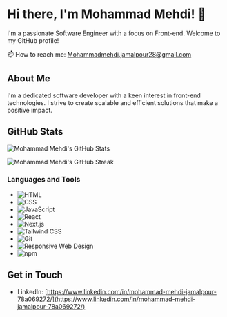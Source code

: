 # Hi there, I'm Mohammad Mehdi! 👋

I'm a passionate Software Engineer with a focus on Front-end. Welcome to my GitHub profile!

📫 How to reach me: [Mohammadmehdi.jamalpour28@gmail.com](mailto:Mohammadmehdi.jamalpour28@gmail.com)

## About Me

I'm a dedicated software developer with a keen interest in front-end technologies. I strive to create scalable and efficient solutions that make a positive impact.

## GitHub Stats

<!-- GitHub Stats Card -->
![Mohammad Mehdi's GitHub Stats](https://github-readme-stats.vercel.app/api?username=mohammadmehdijamalpour&show_icons=true&theme=radical&count_private=true)

<!-- GitHub Streak Stats -->
![Mohammad Mehdi's GitHub Streak](https://github-readme-streak-stats.herokuapp.com/?user=mohammadmehdijamalpour&theme=radical&hide_border=false)



### Languages and Tools

- ![HTML](https://img.shields.io/badge/HTML-E34F26?style=flat&logo=html5&logoColor=white)
- ![CSS](https://img.shields.io/badge/CSS-1572B6?style=flat&logo=css3&logoColor=white)
- ![JavaScript](https://img.shields.io/badge/JavaScript-F7DF1E?style=flat&logo=javascript&logoColor=black)
- ![React](https://img.shields.io/badge/React-61DAFB?style=flat&logo=react&logoColor=black)
- ![Next.js](https://img.shields.io/badge/Next.js-000000?style=flat&logo=nextdotjs&logoColor=white)
- ![Tailwind CSS](https://img.shields.io/badge/Tailwind_CSS-38B2AC?style=flat&logo=tailwind-css&logoColor=white)
- ![Git](https://img.shields.io/badge/Git-F05032?style=flat&logo=git&logoColor=white)
- ![Responsive Web Design](https://img.shields.io/badge/Responsive_Web_Design-4285F4?style=flat&logo=google&logoColor=white)
- ![npm](https://img.shields.io/badge/npm-CB3837?style=flat&logo=npm&logoColor=white)

## Get in Touch

- LinkedIn: [https://www.linkedin.com/in/mohammad-mehdi-jamalpour-78a069272/](https://www.linkedin.com/in/mohammad-mehdi-jamalpour-78a069272/)
